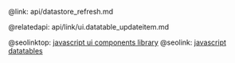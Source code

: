 @link: api/datastore_refresh.md

@relatedapi:
	api/link/ui.datatable_updateitem.md

@seolinktop: [javascript ui components library](https://webix.com)
@seolink: [javascript datatables](https://webix.com/widget/datatable/)